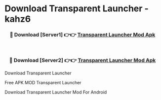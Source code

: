 # Download Transparent Launcher - kahz6



<div align="center">
<h3>🔴 Download [Server1] 👉👉 <a href="https://momento.my/?title=Transparent_Launcher">Transparent Launcher Mod Apk</a></h3><br>

<h3>🔴 Download [Server2] 👉👉 <a href="https://momento.my/?title=Transparent_Launcher">Transparent Launcher Mod Apk</a></h3>
</div>



Download Transparent Launcher 

Free APK MOD Transparent Launcher 

Download Transparent Launcher Mod For Android
